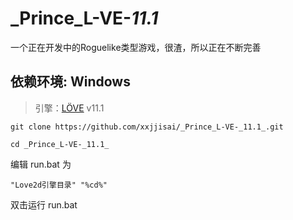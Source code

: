 # _Prince_L-VE-_11.1_
一个正在开发中的Roguelike类型游戏，很渣，所以正在不断完善

## 依赖环境: Windows

> 引擎：[LÖVE](https://love2d.org) v11.1  

```git
git clone https://github.com/xxjjisai/_Prince_L-VE-_11.1_.git
```
```git
cd _Prince_L-VE-_11.1_
```
编辑 run.bat 为 
```
"Love2d引擎目录" "%cd%"
```
双击运行 run.bat